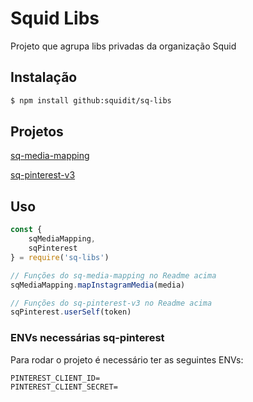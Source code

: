 # Squid Libs

Projeto que agrupa libs privadas da organização Squid

## Instalação

```sh
$ npm install github:squidit/sq-libs
```

## Projetos

[sq-media-mapping](https://github.com/squidit/sq-libs/blob/master/sq-media-mapping/README.md)

[sq-pinterest-v3](https://github.com/squidit/sq-libs/blob/master/sq-pinterest-v3/README.md)

## Uso

```js
const {
    sqMediaMapping,
    sqPinterest
} = require('sq-libs')

// Funções do sq-media-mapping no Readme acima
sqMediaMapping.mapInstagramMedia(media)

// Funções do sq-pinterest-v3 no Readme acima
sqPinterest.userSelf(token)

```

### ENVs necessárias sq-pinterest

Para rodar o projeto é necessário ter as seguintes ENVs:
```
PINTEREST_CLIENT_ID=
PINTEREST_CLIENT_SECRET=
```
